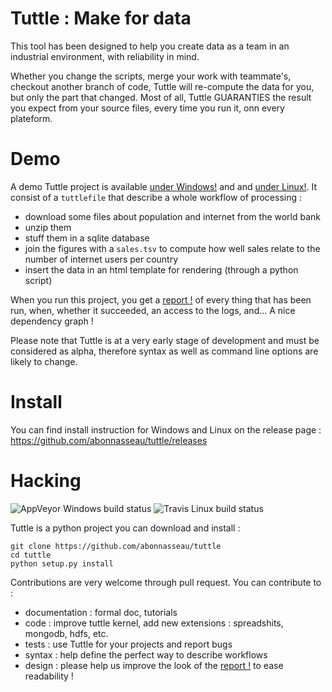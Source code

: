 # Tuttle : Make for data


This tool has been designed to help you create data as a team in an industrial environment, with reliability in mind.

Whether you change the scripts, merge your work with teammate's, checkout another branch of code, Tuttle will re-compute the data for you, but only the part that changed.
Most of all, Tuttle GUARANTIES the result you expect from your source files, every time you run it, onn every plateform.


# Demo

A demo Tuttle project is available [under Windows!](https://github.com/abonnasseau/tuttle/tree/master/samples/demo) and
 and [under Linux!](https://github.com/abonnasseau/tuttle/tree/master/samples/demo_linux). It consist of a ``tuttlefile`` that
 describe a whole workflow of processing :
* download some files about population and internet from the world bank
* unzip them
* stuff them in a sqlite database
* join the figures with a ``sales.tsv`` to compute how well sales relate to the number of internet users per country
* insert the data in an html template for rendering (through a python script)

When you run this project, you get a [report !](http://abonnasseau.github.io/tuttle/docs/demo/tuttle_report.html) of every thing that has been run, when, whether it succeeded,
 an access to the logs, and... A nice dependency graph !

Please note that Tuttle is at a very early stage of development and must be considered as alpha, therefore syntax as
well as command line options are likely to change.


# Install
You can find install instruction for Windows and Linux on the release page :
https://github.com/abonnasseau/tuttle/releases


# Hacking
![AppVeyor Windows build status](https://ci.appveyor.com/api/projects/status/github/abonnasseau/tuttle)
![Travis Linux build status](https://travis-ci.org/abonnasseau/tuttle.png)

Tuttle is a python project you can download and install :

    git clone https://github.com/abonnasseau/tuttle
    cd tuttle
    python setup.py install


Contributions are very welcome through pull request. You can contribute to :
* documentation : formal doc, tutorials
* code : improve tuttle kernel, add new extensions : spreadshits, mongodb, hdfs, etc.
* tests : use Tuttle for your projects and report bugs
* syntax : help define the perfect way to describe workflows
* design : please help us improve the look of the [report !](http://abonnasseau.github.io/tuttle/docs/demo/tuttle_report.html) to ease readability !
